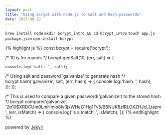 ```yaml
---
layout: post
title: "Using bcrypt with node.js to salt and hash passwords"
date: 2017-08-22
---
```

`brew install node`
`mkdir bcrypt_intro && cd bcrypt_intro`
`touch app.js package.json`
`npm install bcrypt`

{% highlight js %}
  const bcrypt = require('bcrypt');
  
  /*  10 is for rounds */
  bcrypt.genSalt(10, (err, salt) => {

    console.log('salt: ', salt);

   /* Using salt and password 'galvanize' to generate hash */
    bcrypt.hash('galvanize', salt, (err, hash) => {
      console.log('hash: ', hash);  
    });
  });

  /* This is used to compare a given password('galvanize') to the stored hash */
  bcrypt.compare('galvanize', '$2a$10$XRDCUm0LmHmlo8Iv3jxWHeG1Hg1Tv5/B6NUK8zIRLOXZHJcLLtazm', (err, isMatch) => {
    console.log('is a match: ', isMatch);
  });
{% endhighlight %}

powered by [Jekyll](http://jekyllrb.com)
